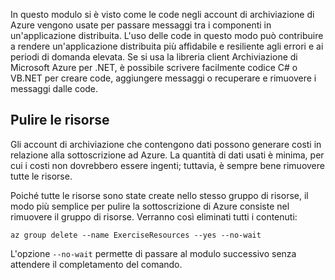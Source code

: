 In questo modulo si è visto come le code negli account di archiviazione di Azure vengono usate per passare messaggi tra i componenti in un'applicazione distribuita. L'uso delle code in questo modo può contribuire a rendere un'applicazione distribuita più affidabile e resiliente agli errori e ai periodi di domanda elevata. Se si usa la libreria client Archiviazione di Microsoft Azure per .NET, è possibile scrivere facilmente codice C# o VB.NET per creare code, aggiungere messaggi o recuperare e rimuovere i messaggi dalle code.

## <a name="clean-up-the-resources"></a>Pulire le risorse

Gli account di archiviazione che contengono dati possono generare costi in relazione alla sottoscrizione ad Azure. La quantità di dati usati è minima, per cui i costi non dovrebbero essere ingenti; tuttavia, è sempre bene rimuovere tutte le risorse.

Poiché tutte le risorse sono state create nello stesso gruppo di risorse, il modo più semplice per pulire la sottoscrizione di Azure consiste nel rimuovere il gruppo di risorse. Verranno così eliminati tutti i contenuti:

```azurecli
az group delete --name ExerciseResources --yes --no-wait
```

L'opzione `--no-wait` permette di passare al modulo successivo senza attendere il completamento del comando.
